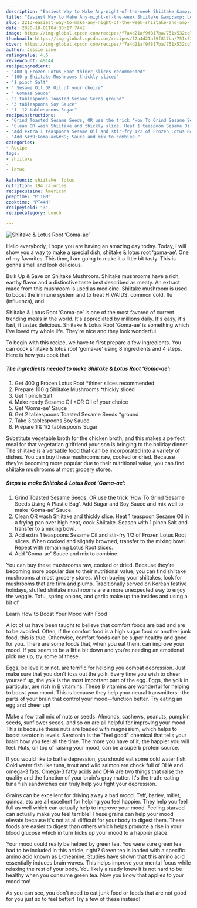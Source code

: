 ```yaml
---
description: "Easiest Way to Make Any-night-of-the-week Shiitake &amp;amp; Lotus Root ‘Goma-ae’"
title: "Easiest Way to Make Any-night-of-the-week Shiitake &amp;amp; Lotus Root ‘Goma-ae’"
slug: 2213-easiest-way-to-make-any-night-of-the-week-shiitake-and-amp-lotus-root-goma-ae
date: 2020-10-01T04:38:17.744Z
image: https://img-global.cpcdn.com/recipes/f7a4d21af9f817ba/751x532cq70/shiitake-lotus-root-goma-ae-recipe-main-photo.jpg
thumbnail: https://img-global.cpcdn.com/recipes/f7a4d21af9f817ba/751x532cq70/shiitake-lotus-root-goma-ae-recipe-main-photo.jpg
cover: https://img-global.cpcdn.com/recipes/f7a4d21af9f817ba/751x532cq70/shiitake-lotus-root-goma-ae-recipe-main-photo.jpg
author: Jessie Lane
ratingvalue: 4.6
reviewcount: 49144
recipeingredient:
- "400 g Frozen Lotus Root thiner slices recommended"
- "100 g Shiitake Mushrooms thickly sliced"
- "1 pinch Salt"
- " Sesame Oil OR Oil of your choice"
- " Gomaae Sauce"
- "2 tablespoons Toasted Sesame Seeds ground"
- "3 tablespoons Soy Sauce"
- "1  12 tablespoons Sugar"
recipeinstructions:
- "Grind Toasted Sesame Seeds, OR use the trick ‘How To Grind Sesame Seeds Using A Plastic Bag’. Add Sugar and Soy Sauce and mix well to make ‘Goma-ae’ Sauce."
- "Clean OR wash Shiitake and thickly slice. Heat 1 teaspoon Sesame Oil in a frying pan over high heat, cook Shiitake. Season with 1 pinch Salt and transfer to a mixing bowl."
- "Add extra 1 teaspoons Sesame Oil and stir-fry 1/2 of Frozen Lotus Root slices. When cooked and slightly browned, transfer to the mixing bowl. Repeat with remaining Lotus Root slices."
- "Add &#39;Goma-ae&#39; Sauce and mix to combine."
categories:
- Recipe
tags:
- shiitake
- 
- lotus

katakunci: shiitake  lotus 
nutrition: 194 calories
recipecuisine: American
preptime: "PT18M"
cooktime: "PT44M"
recipeyield: "3"
recipecategory: Lunch

---
```



![Shiitake &amp; Lotus Root ‘Goma-ae’](https://img-global.cpcdn.com/recipes/f7a4d21af9f817ba/751x532cq70/shiitake-lotus-root-goma-ae-recipe-main-photo.jpg)

Hello everybody, I hope you are having an amazing day today. Today, I will show you a way to make a special dish, shiitake &amp; lotus root ‘goma-ae’. One of my favorites. This time, I am going to make it a little bit tasty. This is gonna smell and look delicious.

Bulk Up &amp; Save on Shiitake Mushroom. Shiitake mushrooms have a rich, earthy flavor and a distinctive taste best described as meaty. An extract made from this mushroom is used as medicine. Shiitake mushroom is used to boost the immune system and to treat HIV/AIDS, common cold, flu (influenza), and.

Shiitake &amp; Lotus Root ‘Goma-ae’ is one of the most favored of current trending meals in the world. It's appreciated by millions daily. It's easy, it's fast, it tastes delicious. Shiitake &amp; Lotus Root ‘Goma-ae’ is something which I've loved my whole life. They're nice and they look wonderful.


To begin with this recipe, we have to first prepare a few ingredients. You can cook shiitake &amp; lotus root ‘goma-ae’ using 8 ingredients and 4 steps. Here is how you cook that.

<!--inarticleads1-->

##### The ingredients needed to make Shiitake &amp; Lotus Root ‘Goma-ae’:

1. Get 400 g Frozen Lotus Root *thiner slices recommended
1. Prepare 100 g Shiitake Mushrooms *thickly sliced
1. Get 1 pinch Salt
1. Make ready  Sesame Oil *OR Oil of your choice
1. Get  &#39;Goma-ae&#39; Sauce
1. Get 2 tablespoons Toasted Sesame Seeds *ground
1. Take 3 tablespoons Soy Sauce
1. Prepare 1 &amp; 1/2 tablespoons Sugar


Substitute vegetable broth for the chicken broth, and this makes a perfect meal for that vegetarian girlfriend your son is bringing to the holiday dinner. The shiitake is a versatile food that can be incorporated into a variety of dishes. You can buy these mushrooms raw, cooked or dried. Because they&#39;re becoming more popular due to their nutritional value, you can find shiitake mushrooms at most grocery stores. 

<!--inarticleads2-->

##### Steps to make Shiitake &amp; Lotus Root ‘Goma-ae’:

1. Grind Toasted Sesame Seeds, OR use the trick ‘How To Grind Sesame Seeds Using A Plastic Bag’. Add Sugar and Soy Sauce and mix well to make ‘Goma-ae’ Sauce.
1. Clean OR wash Shiitake and thickly slice. Heat 1 teaspoon Sesame Oil in a frying pan over high heat, cook Shiitake. Season with 1 pinch Salt and transfer to a mixing bowl.
1. Add extra 1 teaspoons Sesame Oil and stir-fry 1/2 of Frozen Lotus Root slices. When cooked and slightly browned, transfer to the mixing bowl. Repeat with remaining Lotus Root slices.
1. Add &#39;Goma-ae&#39; Sauce and mix to combine.


You can buy these mushrooms raw, cooked or dried. Because they&#39;re becoming more popular due to their nutritional value, you can find shiitake mushrooms at most grocery stores. When buying your shiitakes, look for mushrooms that are firm and plump. Traditionally served on Korean festive holidays, stuffed shiitake mushrooms are a more unexpected way to enjoy the veggie. Tofu, spring onions, and garlic make up the insides and using a bit of. 

Learn How to Boost Your Mood with Food


A lot of us have been taught to believe that comfort foods are bad and are to be avoided. Often, if the comfort food is a high sugar food or another junk food, this is true. Otherwise, comfort foods can be super healthy and good for you. There are some foods that, when you eat them, can improve your mood. If you seem to be a little bit down and you're needing an emotional pick me up, try some of these.

Eggs, believe it or not, are terrific for helping you combat depression. Just make sure that you don't toss out the yolk. Every time you wish to cheer yourself up, the yolk is the most important part of the egg. Eggs, the yolk in particular, are rich in B vitamins. These B vitamins are wonderful for helping to boost your mood. This is because they help your neural transmitters--the parts of your brain that control your mood--function better. Try eating an egg and cheer up!

Make a few trail mix of nuts or seeds. Almonds, cashews, peanuts, pumpkin seeds, sunflower seeds, and so on are all helpful for improving your mood. This is because these nuts are loaded with magnesium, which helps to boost serotonin levels. Serotonin is the "feel good" chemical that tells your brain how you feel all the time. The more you have of it, the happier you will feel. Nuts, on top of raising your mood, can be a superb protein source.

If you would like to battle depression, you should eat some cold water fish. Cold water fish like tuna, trout and wild salmon are chock full of DHA and omega-3 fats. Omega-3 fatty acids and DHA are two things that raise the quality and the function of your brain's gray matter. It's the truth: eating tuna fish sandwiches can truly help you fight your depression. 

Grains can be excellent for driving away a bad mood. Teff, barley, millet, quinoa, etc are all excellent for helping you feel happier. They help you feel full as well which can actually help to improve your mood. Feeling starved can actually make you feel terrible! These grains can help your mood elevate because it's not at all difficult for your body to digest them. These foods are easier to digest than others which helps promote a rise in your blood glucose which in turn kicks up your mood to a happier place.

Your mood could really be helped by green tea. You were sure green tea had to be included in this article, right? Green tea is loaded with a specific amino acid known as L-theanine. Studies have shown that this amino acid essentially induces brain waves. This helps improve your mental focus while relaxing the rest of your body. You likely already knew it is not hard to be healthy when you consume green tea. Now you know that applies to your mood too!

As you can see, you don't need to eat junk food or foods that are not good for you just so to feel better! Try a few of these instead!


